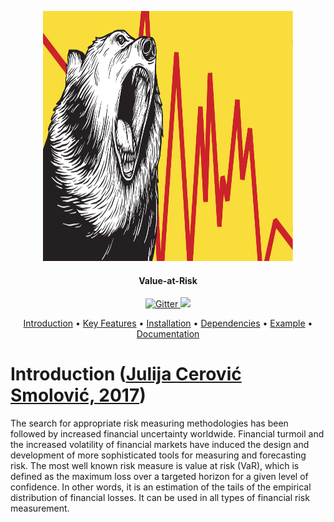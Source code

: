<div align="center">
  <p>
    <a href='https://www.freepik.com/vectors/business'>
      <img src="./resources/logo/var_logo.png" width="400" height="400">
    </a>
  </p>

<h4 align="center">Value-at-Risk</h4>

<p align="center">
  <a href="https://media0.giphy.com/media/VbnUQpnihPSIgIXuZv/giphy.gif">
    <img src="https://forthebadge.com/images/badges/contains-cat-gifs.svg"
         alt="Gitter">
  </a>
  <a href="https://i.makeagif.com/media/10-25-2015/oWi1M-.gif">
    <img src="http://forthebadge.com/images/badges/mom-made-pizza-rolls.svg">
  </a>
</p>

<p align="center">
  <a href="#introduction">Introduction</a> •
  <a href="#key-features">Key Features</a> •
  <a href="#installation">Installation</a> •
  <a href="#dependencies">Dependencies</a> •
  <a href="#example">Example</a> •
  <a href="#documentation">Documentation</a>
</p>
</div>

# Introduction ([Julija Cerović Smolović, 2017](https://doi.org/10.1080/1331677X.2017.1305773))
The search for appropriate risk measuring methodologies has been followed by increased financial uncertainty
worldwide. Financial turmoil and the increased volatility of financial markets have induced the design and
development of more sophisticated tools for measuring and forecasting risk. The most well known risk measure is
value at risk (VaR), which is defined as the maximum loss over a targeted horizon for a given level of confidence.
In other words, it is an estimation of the tails of the empirical distribution of financial losses. It can be used
in all types of financial risk measurement.
